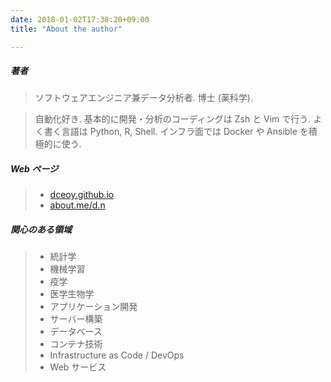 ```yaml
---
date: 2018-01-02T17:38:20+09:00
title: "About the author"

---
```


##### 著者

> ソフトウェアエンジニア兼データ分析者. 博士 (薬科学).

> 自動化好き.
> 基本的に開発・分析のコーディングは Zsh と Vim で行う.
> よく書く言語は Python, R, Shell.
> インフラ面では Docker や Ansible を積極的に使う.

##### Web ページ

> - [dceoy.github.io](http://dceoy.github.io/)
> - [about.me/d.n](https://about.me/d.n)

##### 関心のある領域

> - 統計学
> - 機械学習
> - 疫学
> - 医学生物学
> - アプリケーション開発
> - サーバー構築
> - データベース
> - コンテナ技術
> - Infrastructure as Code / DevOps
> - Web サービス

<script>
  amzn_assoc_default_search_key = "data analysis";
</script>
